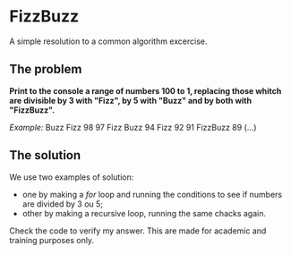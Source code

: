 # FizzBuzz
A simple resolution to a common algorithm excercise.

## The problem
**Print to the console a range of numbers 100 to 1, replacing those whitch are divisible by 3 with "Fizz", by 5 with "Buzz" and by both with "FizzBuzz".**

*Example:*
Buzz
Fizz
98
97
Fizz
Buzz
94
Fizz
92
91
FizzBuzz
89
(...)

## The solution
We use two examples of solution:
- one by making a *for* loop and running the conditions to see if numbers are divided by 3 ou 5;
- other by making a recursive loop, running the same chacks again.


Check the code to verify my answer.
This are made for academic and training purposes only.